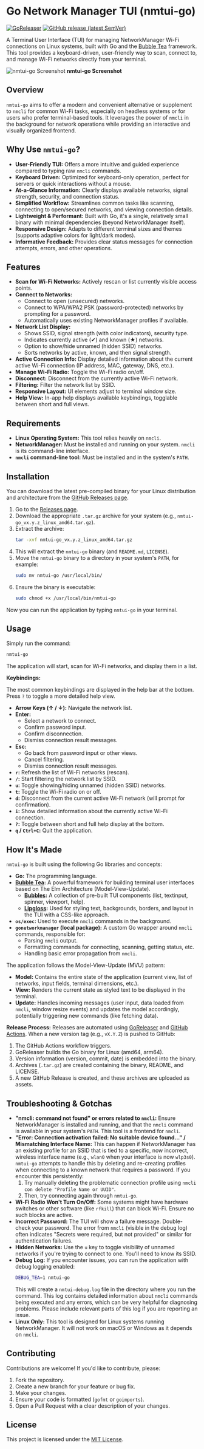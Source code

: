 
# Go Network Manager TUI (nmtui-go)

[![GoReleaser](https://github.com/doeixd/nmtui-go/actions/workflows/release.yml/badge.svg)](https://github.com/doeixd/nmtui-go/actions/workflows/release.yml)
[![GitHub release (latest SemVer)](https://img.shields.io/github/v/release/doeixd/nmtui-go?sort=semver&label=latest%20release)](https://github.com/doeixd/nmtui-go/releases/latest)
<!-- Add other badges if you like: license, issues, etc. -->

A Terminal User Interface (TUI) for managing NetworkManager Wi-Fi connections on Linux systems, built with Go and the [Bubble Tea](https://github.com/charmbracelet/bubbletea) framework. This tool provides a keyboard-driven, user-friendly way to scan, connect to, and manage Wi-Fi networks directly from your terminal.

<!-- Optional: Add a screenshot or GIF of the TUI in action -->
![nmtui-go Screenshot](screenshot.png)
**nmtui-go Screenshot**

## Overview

`nmtui-go` aims to offer a modern and convenient alternative or supplement to `nmcli` for common Wi-Fi tasks, especially on headless systems or for users who prefer terminal-based tools. It leverages the power of `nmcli` in the background for network operations while providing an interactive and visually organized frontend.

## Why Use `nmtui-go`?

*   **User-Friendly TUI:** Offers a more intuitive and guided experience compared to typing raw `nmcli` commands.
*   **Keyboard Driven:** Optimized for keyboard-only operation, perfect for servers or quick interactions without a mouse.
*   **At-a-Glance Information:** Clearly displays available networks, signal strength, security, and connection status.
*   **Simplified Workflow:** Streamlines common tasks like scanning, connecting to open/secured networks, and viewing connection details.
*   **Lightweight & Performant:** Built with Go, it's a single, relatively small binary with minimal dependencies (beyond NetworkManager itself).
*   **Responsive Design:** Adapts to different terminal sizes and themes (supports adaptive colors for light/dark modes).
*   **Informative Feedback:** Provides clear status messages for connection attempts, errors, and other operations.

## Features

*   **Scan for Wi-Fi Networks:** Actively rescan or list currently visible access points.
*   **Connect to Networks:**
    *   Connect to open (unsecured) networks.
    *   Connect to WPA/WPA2 PSK (password-protected) networks by prompting for a password.
    *   Automatically uses existing NetworkManager profiles if available.
*   **Network List Display:**
    *   Shows SSID, signal strength (with color indicators), security type.
    *   Indicates currently active (✔) and known (★) networks.
    *   Option to show/hide unnamed (hidden SSID) networks.
    *   Sorts networks by active, known, and then signal strength.
*   **Active Connection Info:** Display detailed information about the current active Wi-Fi connection (IP address, MAC, gateway, DNS, etc.).
*   **Manage Wi-Fi Radio:** Toggle the Wi-Fi radio on/off.
*   **Disconnect:** Disconnect from the currently active Wi-Fi network.
*   **Filtering:** Filter the network list by SSID.
*   **Responsive Layout:** UI elements adjust to terminal window size.
*   **Help View:** In-app help displays available keybindings, togglable between short and full views.

## Requirements

*   **Linux Operating System:** This tool relies heavily on `nmcli`.
*   **NetworkManager:** Must be installed and running on your system. `nmcli` is its command-line interface.
*   **`nmcli` command-line tool:** Must be installed and in the system's `PATH`.

## Installation

You can download the latest pre-compiled binary for your Linux distribution and architecture from the [GitHub Releases page](https://github.com/doeixd/nmtui-go/releases/latest).

1.  Go to the [Releases page](https://github.com/doeixd/nmtui-go/releases/latest).
2.  Download the appropriate `.tar.gz` archive for your system (e.g., `nmtui-go_vx.y.z_linux_amd64.tar.gz`).
3.  Extract the archive:
    ```bash
    tar -xvf nmtui-go_vx.y.z_linux_amd64.tar.gz
    ```
4.  This will extract the `nmtui-go` binary (and `README.md`, `LICENSE`).
5.  Move the `nmtui-go` binary to a directory in your system's `PATH`, for example:
    ```bash
    sudo mv nmtui-go /usr/local/bin/
    ```
6.  Ensure the binary is executable:
    ```bash
    sudo chmod +x /usr/local/bin/nmtui-go
    ```

Now you can run the application by typing `nmtui-go` in your terminal.

## Usage

Simply run the command:

```bash
nmtui-go
```

The application will start, scan for Wi-Fi networks, and display them in a list.

**Keybindings:**

The most common keybindings are displayed in the help bar at the bottom. Press `?` to toggle a more detailed help view.

*   **Arrow Keys (↑ / ↓):** Navigate the network list.
*   **Enter:**
    *   Select a network to connect.
    *   Confirm password input.
    *   Confirm disconnection.
    *   Dismiss connection result messages.
*   **Esc:**
    *   Go back from password input or other views.
    *   Cancel filtering.
    *   Dismiss connection result messages.
*   **`r`:** Refresh the list of Wi-Fi networks (rescan).
*   **`/`:** Start filtering the network list by SSID.
*   **`u`:** Toggle showing/hiding unnamed (hidden SSID) networks.
*   **`t`:** Toggle the Wi-Fi radio on or off.
*   **`d`:** Disconnect from the current active Wi-Fi network (will prompt for confirmation).
*   **`i`:** Show detailed information about the currently active Wi-Fi connection.
*   **`?`:** Toggle between short and full help display at the bottom.
*   **`q` / `Ctrl+C`:** Quit the application.

## How It's Made

`nmtui-go` is built using the following Go libraries and concepts:

*   **Go:** The programming language.
*   **[Bubble Tea](https://github.com/charmbracelet/bubbletea):** A powerful framework for building terminal user interfaces based on The Elm Architecture (Model-View-Update).
    *   **[Bubbles](https://github.com/charmbracelet/bubbles):** A collection of pre-built TUI components (list, textinput, spinner, viewport, help).
    *   **[Lipgloss](https://github.com/charmbracelet/lipgloss):** Used for styling text, backgrounds, borders, and layout in the TUI with a CSS-like approach.
*   **`os/exec`:** Used to execute `nmcli` commands in the background.
*   **`gonetworkmanager` (local package):** A custom Go wrapper around `nmcli` commands, responsible for:
    *   Parsing `nmcli` output.
    *   Formatting commands for connecting, scanning, getting status, etc.
    *   Handling basic error propagation from `nmcli`.

The application follows the Model-View-Update (MVU) pattern:
*   **Model:** Contains the entire state of the application (current view, list of networks, input fields, terminal dimensions, etc.).
*   **View:** Renders the current state as styled text to be displayed in the terminal.
*   **Update:** Handles incoming messages (user input, data loaded from `nmcli`, window resize events) and updates the model accordingly, potentially triggering new commands (like fetching data).

**Release Process:**
Releases are automated using [GoReleaser](https://goreleaser.com/) and [GitHub Actions](https://github.com/features/actions). When a new version tag (e.g., `vX.Y.Z`) is pushed to GitHub:
1.  The GitHub Actions workflow triggers.
2.  GoReleaser builds the Go binary for Linux (amd64, arm64).
3.  Version information (version, commit, date) is embedded into the binary.
4.  Archives (`.tar.gz`) are created containing the binary, README, and LICENSE.
5.  A new GitHub Release is created, and these archives are uploaded as assets.

## Troubleshooting & Gotchas

*   **"nmcli: command not found" or errors related to `nmcli`:**
    Ensure NetworkManager is installed and running, and that the `nmcli` command is available in your system's `PATH`. This tool is a frontend for `nmcli`.
*   **"Error: Connection activation failed: No suitable device found..." / Mismatching Interface Name:**
    This can happen if NetworkManager has an existing profile for an SSID that is tied to a specific, now incorrect, wireless interface name (e.g., `wlan0` when your interface is now `wlp3s0`).
    `nmtui-go` attempts to handle this by deleting and re-creating profiles when connecting to a known network that requires a password. If you encounter this persistently:
    1.  Try manually deleting the problematic connection profile using `nmcli con delete "Profile Name or UUID"`.
    2.  Then, try connecting again through `nmtui-go`.
*   **Wi-Fi Radio Won't Turn On/Off:**
    Some systems might have hardware switches or other software (like `rfkill`) that can block Wi-Fi. Ensure no such blocks are active.
*   **Incorrect Password:** The TUI will show a failure message. Double-check your password. The error from `nmcli` (visible in the debug log) often indicates "Secrets were required, but not provided" or similar for authentication failures.
*   **Hidden Networks:** Use the `u` key to toggle visibility of unnamed networks if you're trying to connect to one. You'll need to know its SSID.
*   **Debug Log:**
    If you encounter issues, you can run the application with debug logging enabled:
    ```bash
    DEBUG_TEA=1 nmtui-go
    ```
    This will create a `nmtui-debug.log` file in the directory where you run the command. This log contains detailed information about `nmcli` commands being executed and any errors, which can be very helpful for diagnosing problems. Please include relevant parts of this log if you are reporting an issue.
*   **Linux Only:** This tool is designed for Linux systems running NetworkManager. It will not work on macOS or Windows as it depends on `nmcli`.

## Contributing

Contributions are welcome! If you'd like to contribute, please:

1.  Fork the repository.
2.  Create a new branch for your feature or bug fix.
3.  Make your changes.
4.  Ensure your code is formatted (`gofmt` or `goimports`).
5.  Open a Pull Request with a clear description of your changes.

<!-- Optional:
## Future Ideas / Roadmap
*   Support for more Wi-Fi security types (e.g., WPA3, Enterprise).
*   Managing wired connections.
*   Editing existing connection profiles.
*   More detailed error parsing and user-friendly messages.
-->

## License

This project is licensed under the [MIT License](LICENSE).

